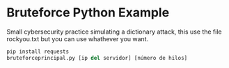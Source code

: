 # Bruteforce Python Example

Small cybersecurity practice simulating a dictionary attack, this use the file rockyou.txt but you can use whathever you want.

```python 
pip install requests
bruteforceprincipal.py [ip del servidor] [número de hilos]
```
